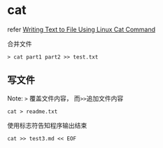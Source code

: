 # cat

refer [Writing Text to File Using Linux Cat Command](https://www.baeldung.com/linux/cat-writing-file)

合并文件
```
> cat part1 part2 >> test.txt
```

## 写文件

Note: `>` 覆盖文件内容， 而`>>`追加文件内容

```
cat > readme.txt
```

使用标志符告知程序输出结束
```
cat >> test3.md << EOF
```